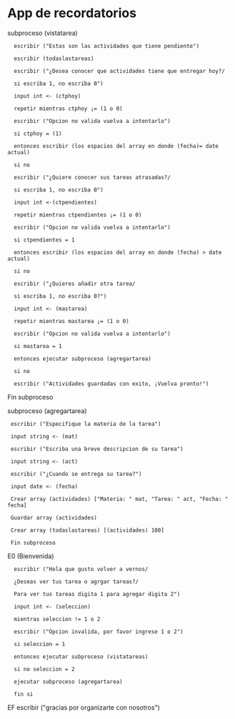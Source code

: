 # App de recordatorios



subproceso (vistatarea)

      escribir ("Estas son las actividades que tiene pendiente")

      escribir (todaslastareas)

      escribir ("¿Desea conocer que actividades tiene que entregar hoy?/

      si escriba 1, no escriba 0")

      input int <- (ctphoy)

      repetir mientras ctphoy ¡= (1 o 0)

      escribir ("Opcion no valida vuelva a intentarlo")

      si ctphoy = (1)

      entonces escribir (los espacios del array en donde (fecha)= date actual)

      si no

      escribir ("¿Quiere conocer sus tareas atrasadas?/

      si escriba 1, no escriba 0")

      input int <-(ctpendientes)

      repetir mientras ctpendientes ¡= (1 o 0)

      escribir ("Opcion no valida vuelva a intentarlo")

      si ctpendientes = 1

      entonces escribir (los espacios del array en donde (fecha) > date actual)

      si no

      escribir ("¿Quieres añadir otra tarea/

      si escriba 1, no escriba 0?")

      input int <- (mastarea)

      repetir mientras mastarea ¡= (1 o 0)

      escribir ("Opcion no valida vuelva a intentarlo")

      si mastarea = 1

      entonces ejecutar subproceso (agregartarea)

      si no

      escribir ("Actividades guardadas con exito, ¡Vuelva pronto!")

Fin subproceso



subproceso (agregartarea)

     escribir ("Especifique la materia de la tarea")

     input string <- (mat)

     escribir ("Escriba una breve descripcion de su tarea")

     input string <- (act)

     escribir ("¿Cuando se entrega su tarea?")

     input date <- (fecha)

     Crear array (actividades) ["Materia: " mat, "Tarea: " act, "Fecha: " fecha]

     Guardar array (actividades)

     Crear array (todaslastareas) [(actividades) 100]

     Fin subproceso



E0 (Bienvenida)

      escribir ("Hola que gusto volver a vernos/

      ¿Deseas ver tus tarea o agrgar tareas?/

      Para ver tus tareas digita 1 para agregar digita 2")

      input int <- (seleccion)

      mientras seleccion != 1 o 2

      escribir ("Opcion invalida, por favor ingrese 1 o 2")

      si seleccion = 1

      entonces ejecutar subproceso (vistatareas)

      si no seleccion = 2

      ejecutar subproceso (agregartarea)

      fin si
      

EF escribir ("gracias por organizarte con nosotros")
